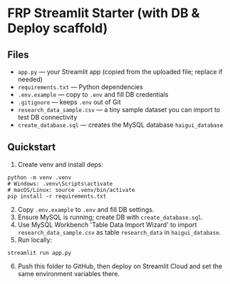 # FRP Streamlit Starter (with DB & Deploy scaffold)

## Files
- `app.py` — your Streamlit app (copied from the uploaded file; replace if needed)
- `requirements.txt` — Python dependencies
- `.env.example` — copy to `.env` and fill DB credentials
- `.gitignore` — keeps `.env` out of Git
- `research_data_sample.csv` — a tiny sample dataset you can import to test DB connectivity
- `create_database.sql` — creates the MySQL database `haigui_database`

## Quickstart
1. Create venv and install deps:
```
python -m venv .venv
# Windows: .venv\Scripts\activate
# macOS/Linux: source .venv/bin/activate
pip install -r requirements.txt
```
2. Copy `.env.example` to `.env` and fill DB settings.
3. Ensure MySQL is running; create DB with `create_database.sql`.
4. Use MySQL Workbench 'Table Data Import Wizard' to import `research_data_sample.csv` as table `research_data` in `haigui_database`.
5. Run locally:
```
streamlit run app.py
```
6. Push this folder to GitHub, then deploy on Streamlit Cloud and set the same environment variables there.
